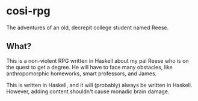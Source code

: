# cosi-rpg
The adventures of an old, decrepit college student named Reese.

## What?
This is a non-violent RPG written in Haskell about my pal Reese who is on the quest to get a degree. He will have to face many obstacles, like anthropomorphic homeworks, smart professors, and James. 

This is written in Haskell, and it will (probably) always be written in Haskell. However, adding content shouldn't cause monadic brain damage.
